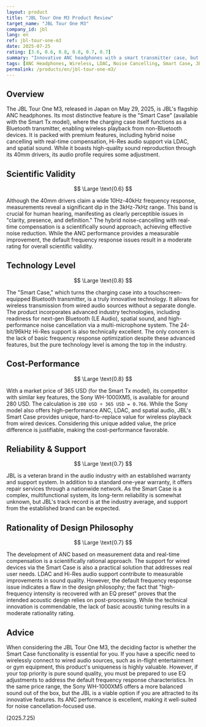 ```yaml
---
layout: product
title: "JBL Tour One M3 Product Review"
target_name: "JBL Tour One M3"
company_id: jbl
lang: en
ref: jbl-tour-one-m3
date: 2025-07-25
rating: [3.6, 0.6, 0.8, 0.8, 0.7, 0.7]
summary: "Innovative ANC headphones with a smart transmitter case, but frequency response issues require EQ adjustment for optimal audio quality."
tags: [ANC Headphones, Wireless, LDAC, Noise Cancelling, Smart Case, JBL]
permalink: /products/en/jbl-tour-one-m3/
---
```


## Overview

The JBL Tour One M3, released in Japan on May 29, 2025, is JBL's flagship ANC headphones. Its most distinctive feature is the "Smart Case" (available with the Smart Tx model), where the charging case itself functions as a Bluetooth transmitter, enabling wireless playback from non-Bluetooth devices. It is packed with premium features, including hybrid noise cancelling with real-time compensation, Hi-Res audio support via LDAC, and spatial sound. While it boasts high-quality sound reproduction through its 40mm drivers, its audio profile requires some adjustment.

## Scientific Validity

$$ \Large \text{0.6} $$

Although the 40mm drivers claim a wide 10Hz-40kHz frequency response, measurements reveal a significant dip in the 3kHz-7kHz range. This band is crucial for human hearing, manifesting as clearly perceptible issues in "clarity, presence, and definition." The hybrid noise-cancelling with real-time compensation is a scientifically sound approach, achieving effective noise reduction. While the ANC performance provides a measurable improvement, the default frequency response issues result in a moderate rating for overall scientific validity.

## Technology Level

$$ \Large \text{0.8} $$

The "Smart Case," which turns the charging case into a touchscreen-equipped Bluetooth transmitter, is a truly innovative technology. It allows for wireless transmission from wired audio sources without a separate dongle. The product incorporates advanced industry technologies, including readiness for next-gen Bluetooth (LE Audio), spatial sound, and high-performance noise cancellation via a multi-microphone system. The 24-bit/96kHz Hi-Res support is also technically excellent. The only concern is the lack of basic frequency response optimization despite these advanced features, but the pure technology level is among the top in the industry.

## Cost-Performance

$$ \Large \text{0.8} $$

With a market price of 365 USD (for the Smart Tx model), its competitor with similar key features, the Sony WH-1000XM5, is available for around 280 USD. The calculation is `280 USD ÷ 365 USD = 0.766`. While the Sony model also offers high-performance ANC, LDAC, and spatial audio, JBL's Smart Case provides unique, hard-to-replace value for wireless playback from wired devices. Considering this unique added value, the price difference is justifiable, making the cost-performance favorable.

## Reliability & Support

$$ \Large \text{0.7} $$

JBL is a veteran brand in the audio industry with an established warranty and support system. In addition to a standard one-year warranty, it offers repair services through a nationwide network. As the Smart Case is a complex, multifunctional system, its long-term reliability is somewhat unknown, but JBL's track record is at the industry average, and support from the established brand can be expected.

## Rationality of Design Philosophy

$$ \Large \text{0.7} $$

The development of ANC based on measurement data and real-time compensation is a scientifically rational approach. The support for wired devices via the Smart Case is also a practical solution that addresses real user needs. LDAC and Hi-Res audio support contribute to measurable improvements in sound quality. However, the default frequency response issue indicates a flaw in the design philosophy; the fact that "high-frequency intensity is recovered with an EQ preset" proves that the intended acoustic design relies on post-processing. While the technical innovation is commendable, the lack of basic acoustic tuning results in a moderate rationality rating.

## Advice

When considering the JBL Tour One M3, the deciding factor is whether the Smart Case functionality is essential for you. If you have a specific need to wirelessly connect to wired audio sources, such as in-flight entertainment or gym equipment, this product's uniqueness is highly valuable. However, if your top priority is pure sound quality, you must be prepared to use EQ adjustments to address the default frequency response characteristics. In the same price range, the Sony WH-1000XM5 offers a more balanced sound out of the box, but the JBL is a viable option if you are attracted to its innovative features. Its ANC performance is excellent, making it well-suited for noise cancellation-focused use.

(2025.7.25)
